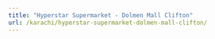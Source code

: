 ```yaml
---
title: "Hyperstar Supermarket - Dolmen Mall Clifton"
url: /karachi/hyperstar-supermarket-dolmen-mall-clifton/
---
```

